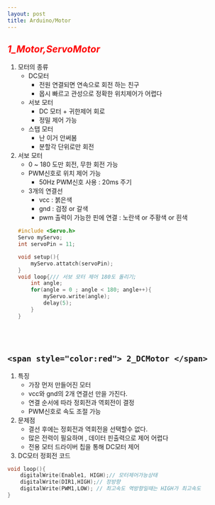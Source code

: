 ```yaml
---
layout: post
title: Arduino/Motor
---
```

## **_<span style="color:red"> 1_Motor,ServoMotor </span>_**
1. 모터의 종류
    - DC모터
        - 전원 연결되면 연속으로 회전 하는 친구
        - 몹시 빠르고 관성으로 정확한 위치제어가 어렵다
    - 서보 모터
        - DC 모터 + 귀한제어 회로
        - 정밀 제어 가능
    - 스탭 모터
        - 난 이거 안써봄
        - 분할각 단위로만 회전
1. 서보 모터
    - 0 ~ 180 도만 회전, 무한 회전 가능
    - PWM신호로 위치 제어 가능
        - 50Hz PWM신호 사용 : 20ms 주기
    - 3개의 연결선
        - vcc : 붉은색
        - gnd : 검정 or 갈색
        - pwm 출력이 가능한 핀에 연결 : 노란색 or 주황색 or 흰색
    ```C
    #include <Servo.h>
    Servo myServo;
    int servoPin = 11;

    void setup(){
        myServo.attatch(servoPin);
    }
    void loop{/// 서보 모터 제어 180도 돌리기;
        int angle;
        for(angle = 0 ; angle < 180; angle++){
            myServo.write(angle);
            delay(5);
        }
    }
    ```
    <br/><br/>

## ```<span style="color:red"> 2_DCMotor </span>```
1. 특징
    - 가장 먼저 만들어진 모터
    - vcc와 gnd의 2개 연결선 만을 가진다.
    - 연결 순서에 따라 정회전과 역회전이 결정
    - PWM신호로 속도 조절 가능
1. 문제점
    - 결선 후에는 정회전과 역회전을 선택할수 없다.
    - 많은 전력이 필요하며 , 데이터 핀출력으로 제어 어렵다
    - 전용 모터 드라이버 칩을 통해 DC모터 제어
1. DC모터 정회전 코드
```C
void loop(){
    digitalWrite(Enable1, HIGH);// 모터제어가능상태
    digitalWrite(DIR1,HIGH);// 정방향
    digitalWrite(PWM1,LOW); // 최고속도 역방향일때는 HIGH가 최고속도
}
```
